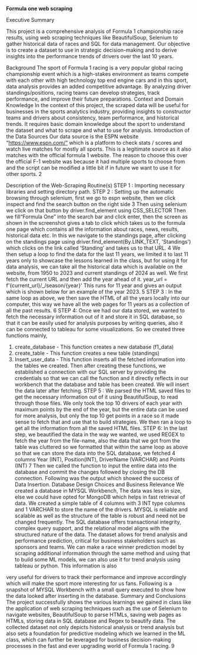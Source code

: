 
**Formula one web scraping**

Executive Summary

This project is a comprehensive analysis of Formula 1 championship race results, using web
scraping techniques like BeautifulSoup, Selenium to gather historical data of races and SQL for
data management. Our objective is to create a dataset to use in strategic decision-making and
to derive insights into the performance trends of drivers over the last 10 years.

Background
The sport of Formula 1 racing is a very popular global racing championship event which is a
high-stakes environment as teams compete with each other with high technology top end
engine cars and in this sport, data analysis provides an added competitive advantage. By
analyzing driver standings/positions, racing teams can develop strategies, track performance,
and improve their future preparations.
Context and Domain Knowledge
In the context of this project, the scraped data will be useful for businesses in the sports
analytics industry, providing insights to constructor teams and drivers about consistency, team
performance, and historical trends. It requires basic domain knowledge about the sport to
understand the dataset and what to scrape and what to use for analysis.
Introduction of the Data Sources
Our data source is the ESPN website “https://www.espn.com/” which is a platform to check stats
/ scores and watch live matches for mostly all sports. This is a legitimate source as it also
matches with the official formula 1 website. The reason to choose this over the official F-1
website was because it had multiple sports to choose from and the script can be modified a little
bit if in future we want to use it for other sports.
2

Description of the Web-Scraping Routine(s)
STEP 1 :
Importing necessary libraries and setting directory path.
STEP 2 :
Setting up the automatic browsing through selenium, first we go to espn website, then we click
inspect and find the search button on the right side
3
Then using selenium we click on that button by driver.find_element using CSS_SELECTOR
Then we fill“Formula One” into the search bar and click enter, then the screen as shown in the
screenshot gives a tab to click which takes us to the formula one page which contains all the
information about races, news, results, historical data etc. In this we navigate to the standings
page, after clicking on the standings page using driver.find_element(By.LINK_TEXT, 'Standings')
which clicks on the link called ‘Standing’ and takes us to that URL.
4
We then setup a loop to find the data for the last 11 years, we limited it to last 11 years only to
showcase the lessons learned in the class, but for using it for data analysis, we can take all the
historical data which is available on the website, from 1950 to 2023 and current standings of
2024 as well. We first fetch the current URL and then add the year ahead of it.
year_url = f'{current_url}/_/season/{year}'
This runs for 11 year and gives an output which is shown below for an example of the year
2023.
5
STEP 3 :
In the same loop as above, we then save the HTML of all the years locally into our computer,
this way we have all the web pages for 11 years as a collection of all the past results.
6
STEP 4:
Once we had our data stored, we wanted to fetch the necessary information out of it and store it
in SQL database, so that it can be easily used for analysis purposes by writing queries, also it
can be connected to tableau for some visualizations. So we created three functions mainly,
1) create_database - This function creates a new database (f1_data)
2) create_table - This function creates a new table (standings)
3) Insert_user_data - This function inserts all the fetched information into the tables we
created.
Then after creating these functions, we established a connection with our SQL server by
providing the credentials so that we can call the function and it directly reflects in our workbench
that the database and table has been created. We will insert the data later after fetching.
STEP 5 :
We parsed the HTML saved files to get the necessary information out of it using BeautifulSoup,
to read through those files. We only took the top 10 drivers of each year with maximum points
by the end of the year, but the entire data can be used for more analysis, but only the top 10 get
points in a race so it made sense to fetch that and use that to build strategies. We then ran a
loop to get all the information from all the saved HTML files.
STEP 6:
In the last step, we beautified the data in the way we wanted, we used REGEX to fetch the year
from the file-name, also the data that we got from the table was cluttered so we formatted that
within the same loop as above so that we can store the data into the SQL database, we fetched
4 columns
Year (INT), Position(INT), DriverName (VARCHAR) and Points (INT)
7
Then we called the function to input the entire data into the database and commit the changes
followed by closing the DB connection. Following was the output which showed the success of
Data Insertion.
Database Design Choices and Business Relevance
We created a database in MYSQL Workbench, The data was less in size, else we could have
opted for MongoDB which helps in fast retrieval of data. We created a simple table of 4 columns
with 3 INT type columns and 1 VARCHAR to store the name of the drivers. MYSQL is reliable
and scalable as well as the structure of the table is robust and need not be changed frequently.
The SQL database offers transactional integrity, complex query support, and the relational
model aligns with the structured nature of the data.
The dataset allows for trend analysis and performance prediction, critical for business
stakeholders such as sponsors and teams. We can make a race winner prediction model by
scraping additional information through the same method and using that to build some ML
models, we can also use it for trend analysis using tableau or python. This information is also

very useful for drivers to track their performance and improve accordingly which will make the
sport more interesting for us fans.
Following is a snapshot of MYSQL Workbench with a small query executed to show how the
data looked after inserting in the database.
Summary and Conclusions
The project successfully shows the various learnings we gained in class like the application of
web scraping techniques such as the use of Selenium to navigate websites, BeautifulSoup to
parse HTMLs, saving web pages as HTMLs, storing data in SQL database and Regex to
beautify data. The collected dataset not only depicts historical analysis or trend analysis but also
sets a foundation for predictive modeling which we learned in the ML class, which can further be
leveraged for business decision-making processes in the fast and ever upgrading world of
Formula 1 racing.
9

